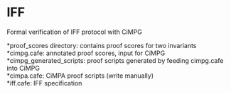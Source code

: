 # IFF
Formal verification of IFF protocol with CiMPG  
  
*proof_scores directory: contains proof scores for two invariants  
*cimpg.cafe: annotated proof scores, input for CiMPG  
*cimpg_generated_scripts: proof scripts generated by feeding cimpg.cafe into CiMPG  
*cimpa.cafe: CiMPA proof scripts (write manually)  
*iff.cafe: IFF specification
